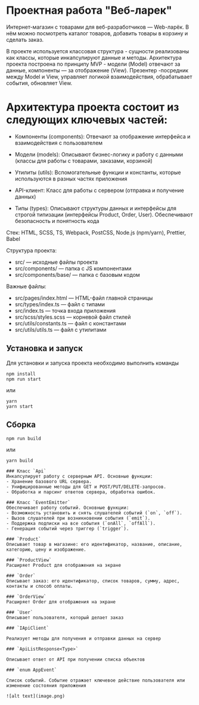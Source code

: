 # Проектная работа "Веб-ларек"

Интернет-магазин с товарами для веб-разработчиков — Web-ларёк. В нём можно посмотреть каталог товаров, добавить товары в корзину и сделать заказ. 

В проекте используется классовая структура - сущности реализованы как классы, которые инкапсулируют данные и методы. Архитектура проекта построена по принципу MVP - модели (Model) отвечают за данные, компоненты — за отображение (View). Презентер -посредник между Model и View, управляет логикой взаимодействия, обрабатывает события, обновляет View.

# Архитектура проекта состоит из следующих ключевых частей:

- Компоненты (components):
Отвечают за отображение интерфейса и взаимодействия с пользователем

- Модели (models):
Описывают бизнес-логику и работу с данными (классы для работы с товарами, заказами, корзиной)

- Утилиты (utils):
Вспомогательные функции и константы, которые используются в разных частях приложения

- API-клиент:
Класс для работы с сервером (отправка и получение данных)

- Типы (types):
Описывают структуры данных и интерфейсы для строгой типизации (интерфейсы Product, Order, User). Обеспечивают безопасность и понятность кода


Стек: HTML, SCSS, TS, Webpack, PostCSS, Node.js (npm/yarn), Prettier, Babel

Структура проекта:
- src/ — исходные файлы проекта
- src/components/ — папка с JS компонентами
- src/components/base/ — папка с базовым кодом

Важные файлы:
- src/pages/index.html — HTML-файл главной страницы
- src/types/index.ts — файл с типами
- src/index.ts — точка входа приложения
- src/scss/styles.scss — корневой файл стилей
- src/utils/constants.ts — файл с константами
- src/utils/utils.ts — файл с утилитами

## Установка и запуск
Для установки и запуска проекта необходимо выполнить команды

```
npm install
npm run start
```

или

```
yarn
yarn start
```
## Сборка

```
npm run build
```

или

```
yarn build

   ```
```
### Класс `Api`
Инкапсулирует работу с серверным API. Основные функции:
- Хранение базового URL сервера.
- Унифицированные методы для GET и POST/PUT/DELETE-запросов.
- Обработка и парсинг ответов сервера, обработка ошибок.

### Класс `EventEmitter`
Обеспечивает работу событий. Основные функции:
- Возможность установить и снять слушателей событий (`on`, `off`).
- Вызов слушателей при возникновении события (`emit`).
- Поддержка подписки на все события (`onAll`, `offAll`).
- Генерация событий через триггер (`trigger`).

### `Product`
Описывает товар в магазине: его идентификатор, название, описание, категорию, цену и изображение.

### `ProductView`
Расширяет Product для отображения на экране

### `Order`
Описывает заказ: его идентификатор, список товаров, сумму, адрес, контакты и способ оплаты.

### `OrderView`
Расширяет Order для отображения на экране

### `User`
Описывает пользователя, который делает заказ

### `IApiClient`

Реализует методы для получения и отправки данных на сервер

### `ApiListResponse<Type>`

Описывает ответ от API при получении списка объектов

### `enum AppEvent`

Список событий. Событие отражает ключевое действие пользователя или изменение состояния приложения

![alt text](image.png)